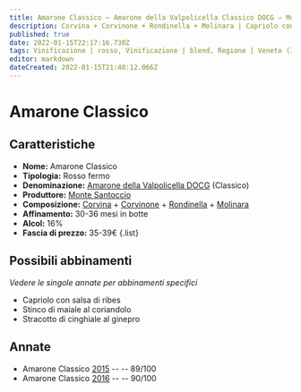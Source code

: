 ```yaml
---
title: Amarone Classico – Amarone della Valpolicella Classico DOCG – Monte Santoccio – Veneto (IT) – 35-39€ – 4★
description: Corvina + Corvinone + Rondinella + Molinara | Capriolo con salsa di ribes
published: true
date: 2022-01-15T22:17:16.730Z
tags: Vinificazione | rosso, Vinificazione | blend, Regione | Veneto (IT), Vinificazione | fermo, Vitigni | Corvina, Vitigni | Rondinella, Vitigni | Corvinone, Prezzi | 35-39€, Valutazioni | 4 stelle, Alimento | capriolo, Aromatizzazione | al ribes
editor: markdown
dateCreated: 2022-01-15T21:40:12.066Z
---
```


# Amarone Classico

## Caratteristiche
- **Nome:** Amarone Classico
- **Tipologia:** Rosso fermo
- **Denominazione:** [Amarone della Valpolicella DOCG](/denominazioni/Italia/Veneto/DOCG/Amarone-della-Valpolicella) (Classico)
- **Produttore:** [Monte Santoccio](/produttori/Italia/Veneto/Monte-Santoccio) 
- **Composizione:** [Corvina](/vitigni/Italia/bacca-nera/corvina) + [Corvinone](/vitigni/Italia/bacca-nera/corvinone) + [Rondinella](/vitigni/Italia/bacca-nera/rondinella) + [Molinara](/vitigni/Italia/bacca-nera/molinara)
- **Affinamento:** 30-36 mesi in botte
- **Alcol:** 16%
- **Fascia di prezzo:** 35-39€
{.list}

## Possibili abbinamenti
*Vedere le singole annate per abbinamenti specifici*

- Capriolo con salsa di ribes
- Stinco di maiale al coriandolo
- Stracotto di cinghiale al ginepro

## Annate
- Amarone Classico [2015](vini/Italia/Veneto/Monte-Santoccio/Amarone-Classico/2015) -- <span class="star-4"></span> -- 89/100
- Amarone Classico [2016](vini/Italia/Veneto/Monte-Santoccio/Amarone-Classico/2016) -- <span class="star-4"></span> -- 90/100
